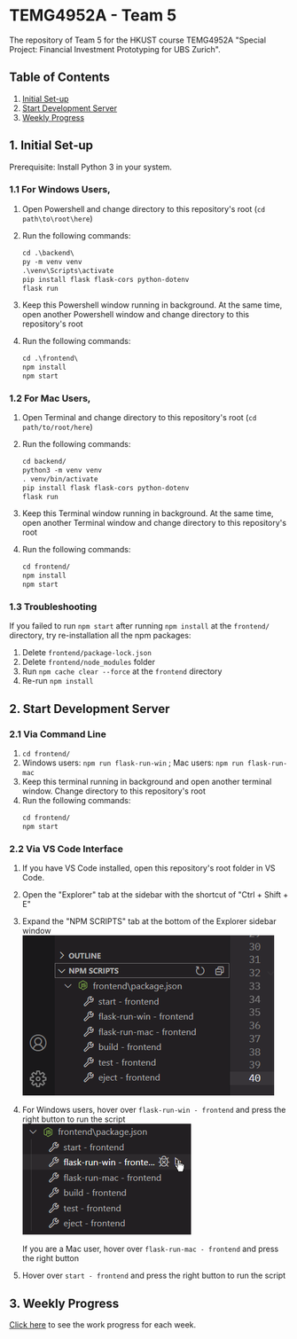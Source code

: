 # TEMG4952A - Team 5

The repository of Team 5 for the HKUST course TEMG4952A "Special Project: Financial Investment Prototyping for UBS Zurich".

## Table of Contents

1. [Initial Set-up](#1-initial-set-up)
2. [Start Development Server](#2-start-development-server)
3. [Weekly Progress](#3-weekly-progress)

## 1. Initial Set-up

Prerequisite: Install Python 3 in your system.

### 1.1 For Windows Users,

1. Open Powershell and change directory to this repository's root (`cd path\to\root\here`)
2. Run the following commands:

   ```
   cd .\backend\
   py -m venv venv
   .\venv\Scripts\activate
   pip install flask flask-cors python-dotenv
   flask run
   ```

3. Keep this Powershell window running in background. At the same time, open another Powershell window and change directory to this repository's root
4. Run the following commands:
   ```
   cd .\frontend\
   npm install
   npm start
   ```

### 1.2 For Mac Users,

1. Open Terminal and change directory to this repository's root (`cd path/to/root/here`)
2. Run the following commands:

   ```
   cd backend/
   python3 -m venv venv
   . venv/bin/activate
   pip install flask flask-cors python-dotenv
   flask run
   ```

3. Keep this Terminal window running in background. At the same time, open another Terminal window and change directory to this repository's root
4. Run the following commands:
   ```
   cd frontend/
   npm install
   npm start
   ```

### 1.3 Troubleshooting

If you failed to run `npm start` after running `npm install` at the `frontend/` directory, try re-installation all the npm packages:

1. Delete `frontend/package-lock.json`
2. Delete `frontend/node_modules` folder
3. Run `npm cache clear --force` at the `frontend` directory
4. Re-run `npm install`

## 2. Start Development Server

### 2.1 Via Command Line

1. `cd frontend/`
2. Windows users: `npm run flask-run-win` ; Mac users: `npm run flask-run-mac`
3. Keep this terminal running in background and open another terminal window. Change directory to this repository's root
4. Run the following commands:
   ```
   cd frontend/
   npm start
   ```

### 2.2 Via VS Code Interface

1. If you have VS Code installed, open this repository's root folder in VS Code.
2. Open the "Explorer" tab at the sidebar with the shortcut of "Ctrl + Shift + E"
3. Expand the "NPM SCRIPTS" tab at the bottom of the Explorer sidebar window
   <br />
   ![npm scripts](./pics/vs_code_npm_scripts.png)
4. For Windows users, hover over `flask-run-win - frontend` and press the right button to run the script
   <br />
   ![npm run flask-run-win](./pics/vs_code_click_flask-run-win.png)

   If you are a Mac user, hover over `flask-run-mac - frontend` and press the right button

5. Hover over `start - frontend` and press the right button to run the script

## 3. Weekly Progress

[Click here](./WeeklyProgress.md) to see the work progress for each week.
